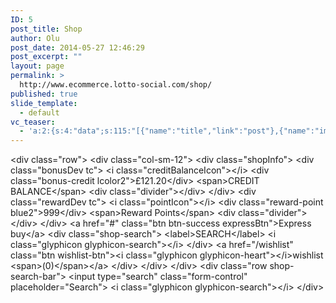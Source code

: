 ```yaml
---
ID: 5
post_title: Shop
author: Olu
post_date: 2014-05-27 12:46:29
post_excerpt: ""
layout: page
permalink: >
  http://www.ecommerce.lotto-social.com/shop/
published: true
slide_template:
  - default
vc_teaser:
  - 'a:2:{s:4:"data";s:115:"[{"name":"title","link":"post"},{"name":"image","image":"featured","link":"none"},{"name":"text","mode":"excerpt"}]";s:7:"bgcolor";s:0:"";}'
---
```

&lt;div class="row"&gt;
&lt;div class="col-sm-12"&gt;
&lt;div class="shopInfo"&gt;
&lt;div class="bonusDev tc"&gt; &lt;i class="creditBalanceIcon"&gt;&lt;/i&gt;
&lt;div class="bonus-credit lcolor2"&gt;£121.20&lt;/div&gt;
&lt;span&gt;CREDIT BALANCE&lt;/span&gt;
&lt;div class="divider"&gt;&lt;/div&gt;
&lt;/div&gt;
&lt;div class="rewardDev tc"&gt; &lt;i class="pointIcon"&gt;&lt;/i&gt;
&lt;div class="reward-point blue2"&gt;999&lt;/div&gt;
&lt;span&gt;Reward Points&lt;/span&gt;
&lt;div class="divider"&gt;&lt;/div&gt;
&lt;/div&gt;
&lt;a href="#" class="btn btn-success expressBtn"&gt;Express buy&lt;/a&gt;
&lt;div class="shop-search"&gt;
&lt;label&gt;SEARCH&lt;/label&gt;
&lt;i class="glyphicon glyphicon-search"&gt;&lt;/i&gt; &lt;/div&gt;
&lt;a href="/wishlist" class="btn wishlist-btn"&gt;&lt;i class="glyphicon glyphicon-heart"&gt;&lt;/i&gt;wishlist &lt;span&gt;(0)&lt;/span&gt;&lt;/a&gt;
&lt;/div&gt;
&lt;/div&gt;
&lt;/div&gt;
&lt;div class="row shop-search-bar"&gt;
&lt;input type="search" class="form-control" placeholder="Search"&gt;
&lt;i class="glyphicon glyphicon-search"&gt;&lt;/i&gt;
&lt;/div&gt;